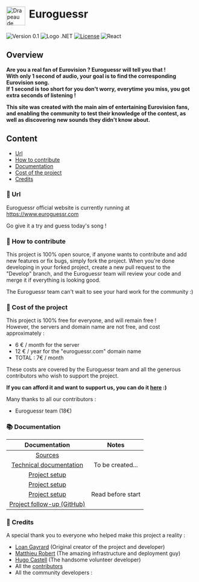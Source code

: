 <div style="display: flex; align-items: center;">
  <img src="https://images.emojiterra.com/twitter/v13.1/512px/1f1ea-1f1fa.png" alt="Drapeau de l'Europe" width="50" style="margin-top: 30px;margin-right:10px"> <h1>Euroguessr</h1>
</div>

![Version 0.1](https://img.shields.io/badge/Version-0.1-green)
![Logo .NET](https://img.shields.io/badge/-.NET%206.0-blueviolet)
[![License](https://img.shields.io/badge/License-Apache_2.0-blue.svg)](https://opensource.org/licenses/Apache-2.0)
![React](https://img.shields.io/badge/react-18.2-blue)

## Overview

**Are you a real fan of Eurovision ? Euroguessr will tell you that !  
With only 1 second of audio, your goal is to find the corresponding Eurovision song.  
If 1 second is too short for you don't worry, everytime you miss, you got extra seconds of listening !**

**This site was created with the main aim of entertaining Eurovision fans, and enabling the community to test their knowledge of the contest, as well as discovering new sounds they didn't know about.**

## Content

- [Url](#-url)
- [How to contribute](#-how-to-contribute)
- [Documentation](#-documentation)
- [Cost of the project](#-cost-of-the-project)
- [Credits](#-credits)

### 🔗 Url

Euroguessr official website is currently running at https://www.euroguessr.com

Go give it a try and guess today's song !

### 🌱 How to contribute

This project is 100% open source, if anyone wants to contribute and add new features or fix bugs, simply fork the project.
When you're done developing in your forked project, create a new pull request to the "Develop" branch, and the Euroguessr team will review your code and merge it if everything is looking good.

The Euroguessr team can't wait to see your hard work for the community :)

### 💸 Cost of the project

This project is 100% free for everyone, and will remain free !  
However, the servers and domain name are not free, and cost approximately :

- 6 € / month for the server
- 12 € / year for the "euroguessr.com" domain name
- TOTAL : 7€ / month

These costs are covered by the Euroguessr team and all the generous contributors who wish to support the project.

**If you can afford it and want to support us, you can do it [here](https:/paypal.me/EuroguessrProject/) :)**

Many thanks to all our contributors :

- Euroguessr team (18€)

### 📚 Documentation

|                                   Documentation                                   |       Notes       |
| :-------------------------------------------------------------------------------: | :---------------: |
|  [Sources](https://github.com/EuroguessrTeam/Euroguessr/tree/master/Euroguessr)   |                   |
|           [Technical documentation](./docs/technical_documentation.md)            | To be created...  |
|                     [Project setup](./docs/Project-setup.md)                      |                   |
|               [Project setup](./docs/Project-setup-with-docker.md)                |                   |
|                  [Project setup](./docs/File-structure-react.md)                  | Read before start |
| [Project follow-up (GitHub)](https://github.com/EuroguessrTeam/Euroguessr/issues) |                   |

### 👥 Credits

A special thank you to everyone who helped make this project a reality :

- [Loan Gayrard](https://github.com/Sonixray) (Original creator of the project and developer)
- [Matthieu Robert](https://github.com/matthieurobert) (The amazing infrastructure and deployment guy)
- [Hugo Castell](https://github.com/Hugo-CASTELL) (The handsome volunteer developer)
- All the [contributors](#-cost-of-the-project)
- All the community developers :
